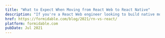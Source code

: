 ```yaml
---
title: "What to Expect When Moving from React Web to React Native"
description: "If you're a React Web engineer looking to build native mobile applications, React Native is a great choice. But it IS a little different. Here's where the paths diverge."
href: https://formidable.com/blog/2021/rn-vs-react/
platform: formidable.com
pubDate: Jul 2021
---
```

